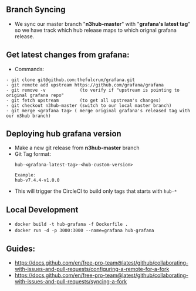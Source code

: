 ## Branch Syncing
- We sync our master branch "**n3hub-master**" with "**grafana's latest tag**" so we have track which hub release maps to which orignal grafana release.


## Get latest changes from grafana:
- Commands:
```
- git clone git@github.com:thefulcrum/grafana.git
- git remote add upstream https://github.com/grafana/grafana
- git remove -v             (to verify if "upstream is pointing to original grafana repo"
- git fetch upstream        (to get all upstream's changes)
- git checkout n3hub-master (switch to our local master branch)
- git merge <grafana tag> ( merge original grafana's released tag with our n3hub branch)
```

## Deploying hub grafana version
- Make a new git release from **n3hub-master** branch
- Git Tag format:
    ```
    hub-<grafana-latest-tag>-<hub-custom-version>
    
    Example:
    hub-v7.4.4-v1.0.0
    ```
- This will trigger the CircleCI to build only tags that starts with `hub-*`

## Local Development
- `docker build -t hub-grafana -f Dockerfile . `
- `docker run -d -p 3000:3000 --name=grafana hub-grafana`

## Guides:
- https://docs.github.com/en/free-pro-team@latest/github/collaborating-with-issues-and-pull-requests/configuring-a-remote-for-a-fork
- https://docs.github.com/en/free-pro-team@latest/github/collaborating-with-issues-and-pull-requests/syncing-a-fork


